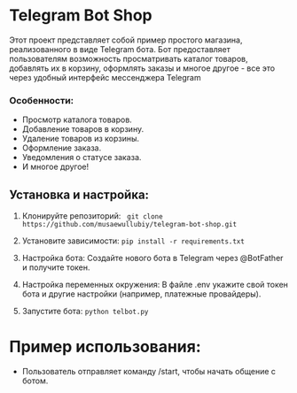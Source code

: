 # Telegram Bot Shop 

Этот проект представляет собой пример простого магазина, реализованного в виде Telegram бота. Бот предоставляет пользователям возможность просматривать каталог товаров, добавлять их в корзину, оформлять заказы и многое другое - все это через удобный интерфейс мессенджера Telegram


### Особенности:
- Просмотр каталога товаров.
- Добавление товаров в корзину.
- Удаление товаров из корзины.
- Оформление заказа.
- Уведомления о статусе заказа.
- И многое другое!

## Установка и настройка:
1. Клонируйте репозиторий:
`` 
git clone https://github.com/musaewullubiy/telegram-bot-shop.git
``

2. Установите зависимости:
``
pip install -r requirements.txt
`` 

3. Настройка бота: Создайте нового бота в Telegram через @BotFather и получите токен.

4. Настройка переменных окружения: В файле .env укажите свой токен бота и другие настройки (например, платежные провайдеры).

5. Запустите бота:
``
python telbot.py
``

# Пример использования:
- Пользователь отправляет команду /start, чтобы начать общение с ботом.

